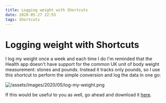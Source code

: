 ```yaml
---
title: Logging weight with Shortcuts
date: 2020-05-27 22:53
tags: Shortcuts
---
```


# Logging weight with Shortcuts

I log my weight once a week and each time I do I'm reminded that the Health app doesn't have support for the common UK unit of body weight measurement: stones and pounds. Instead it tracks only pounds, so I use this shortcut to perform the simple conversion and log the data in one go:

![/assets/images/2020/05/log-my-weight.png]()

If this would be useful to you as well, go ahead and download it [here](https://www.icloud.com/shortcuts/4c676ab2ba7f4e9995d43195ad03a1fa).